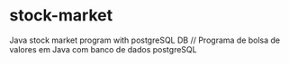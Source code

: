# stock-market
Java stock market program with postgreSQL DB // Programa de bolsa de valores em Java com banco de dados postgreSQL

